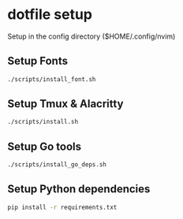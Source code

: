 # dotfile setup

Setup in the config directory ($HOME/.config/nvim)

## Setup Fonts
```bash
./scripts/install_font.sh
```

## Setup Tmux & Alacritty
```bash
./scripts/install.sh
```

## Setup Go tools
```bash
./scripts/install_go_deps.sh
```

## Setup Python dependencies
```bash
pip install -r requirements.txt
```
